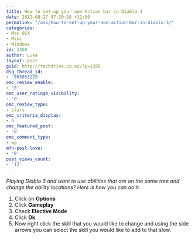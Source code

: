 ```yaml
---
title: How to set-up your own Action bar in Diablo 3
date: 2012-08-27 07:20:18 +12:00
permalink: "/osx/how-to-set-up-your-own-action-bar-in-diablo-3/"
categories:
- Mac OSX
- Misc
- Windows
id: 1358
author: Luke
layout: post
guid: http://techdrive.co.nz/?p=1358
dsq_thread_id:
- '865053225'
omc_review_enable:
- '0'
omc_user_ratings_visibility:
- '0'
omc_review_type:
- stars
omc_criteria_display:
- n
omc_featured_post:
- '0'
omc_comment_type:
- wp
mfn-post-love:
- '0'
post_views_count:
- '13'
---
```


_Playing Diablo 3 and want to use abilities that are on the same tree and change the ability locations? Here is how you can do it._

  1. Click on **Options**
  2. Click **Gameplay**
  3. Check **Elective Mode**
  4. Click **Ok**
  5. Now right click the skill that you would like to change and using the side arrows you can select the skill you would like to add to that slow.

&nbsp;